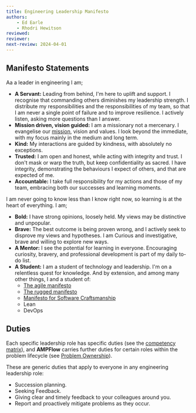 ```yaml
---
title: Engineering Leadership Manifesto
authors: 
    - Ed Earle
    - Rhodri Hewitson
reviewed: 
reviewer:
next-review: 2024-04-01
---
```


## Manifesto Statements

Aa a leader in engineering I am;

- **A Servant:** Leading from behind, I'm here to uplift and support. I recognise that commanding others diminishes my leadership strength. I distribute my responsibilities and the responsibilities of my team, so that I am never a single point of failure and to improve resilience. I actively listen, asking more questions than I answer.
- **Mission driven, vision guided:** I am a missionary not a mercenary. I evangelise our [mission](../../index.md#our-mission), vision and values. I look beyond the immediate, with my focus mainly in the medium and long term.
- **Kind:** My interactions are guided by kindness, with absolutely no exceptions.
- **Trusted:** I am open and honest, while acting with integrity and trust. I don't mask or warp the truth, but keep confidentiality as sacred. I have integrity, demonstrating the behaviours I expect of others, and that are expected of me.
- **Accountable:** I take full responsibility for my actions and those of my team, embracing both our successes and learning moments.

I am never going to know less than I know right now, so learning is at the heart of everything. I am;

  - **Bold:** I have strong opinions, loosely held. My views may be distinctive and unpopular. 
  - **Brave:**  The best outcome is being proven wrong, and I actively seek to disprove my views and hypotheses. I am Curious and investigative, brave and willing to explore new ways.
  - **A Mentor:** I see the potential for learning in everyone. Encouraging curiosity, bravery, and professional development is part of my daily to-do list.
  - **A Student:** I am a student of technology and leadership. I'm on a relentless quest for knowledge. And by extension, and among many other things, I and a student of:
      - [The agile manifesto](https://agilemanifesto.org)
      - [The rugged manifesto](https://ruggedsoftware.org/)
      - [Manifesto for Software Craftsmanship](https://manifesto.softwarecraftsmanship.org/)
      - Lean
      - DevOps

## Duties

Each specific leadership role has specific duties (see the [competency matrix](../../Progression-Framework/engineering-progression-framework.md/#competency-matrix)), and **AMPFlow** carries further duties for certain roles within the problem lifecycle (see [Problem Ownership](../Governance/Problem-Ownership.md)). 

These are generic duties that apply to everyone in any engineering leadership role: 

- Succession planning.
- Seeking Feedback.
- Giving clear and timely feedback to your colleagues around you.
- Report and proactively mitigate problems as they occur.
  